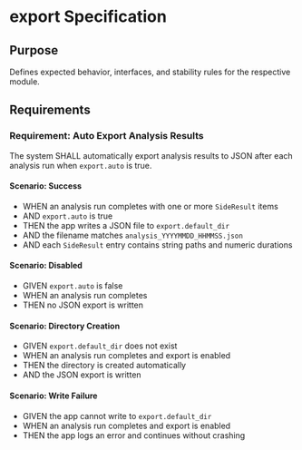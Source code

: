 # export Specification

## Purpose
Defines expected behavior, interfaces, and stability rules for the respective module.
## Requirements
### Requirement: Auto Export Analysis Results
The system SHALL automatically export analysis results to JSON after each analysis run when `export.auto` is true.

#### Scenario: Success
- WHEN an analysis run completes with one or more `SideResult` items
- AND `export.auto` is true
- THEN the app writes a JSON file to `export.default_dir`
- AND the filename matches `analysis_YYYYMMDD_HHMMSS.json`
- AND each `SideResult` entry contains string paths and numeric durations

#### Scenario: Disabled
- GIVEN `export.auto` is false
- WHEN an analysis run completes
- THEN no JSON export is written

#### Scenario: Directory Creation
- GIVEN `export.default_dir` does not exist
- WHEN an analysis run completes and export is enabled
- THEN the directory is created automatically
- AND the JSON export is written

#### Scenario: Write Failure
- GIVEN the app cannot write to `export.default_dir`
- WHEN an analysis run completes and export is enabled
- THEN the app logs an error and continues without crashing
